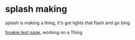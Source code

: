 # splash making
splash is making a thing, it's got lights that flash and go bing

[froakie test page](./pokedex/froakie), working on a Thing
